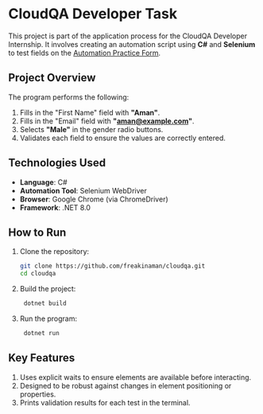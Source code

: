 # CloudQA Developer Task

This project is part of the application process for the CloudQA Developer Internship. It involves creating an automation script using **C#** and **Selenium** to test fields on the [Automation Practice Form](https://app.cloudqa.io/home/AutomationPracticeForm).

## Project Overview

The program performs the following:
1. Fills in the "First Name" field with **"Aman"**.
2. Fills in the "Email" field with **"aman@example.com"**.
3. Selects **"Male"** in the gender radio buttons.
4. Validates each field to ensure the values are correctly entered.

## Technologies Used
- **Language**: C#
- **Automation Tool**: Selenium WebDriver
- **Browser**: Google Chrome (via ChromeDriver)
- **Framework**: .NET 8.0

## How to Run
1. Clone the repository:
   ```bash
   git clone https://github.com/freakinaman/cloudqa.git
   cd cloudqa
2. Build the project:
   ```bash
    dotnet build
3. Run the program:
   ```bash
    dotnet run
## Key Features
1. Uses explicit waits to ensure elements are available before interacting.
2. Designed to be robust against changes in element positioning or properties.
3. Prints validation results for each test in the terminal.
